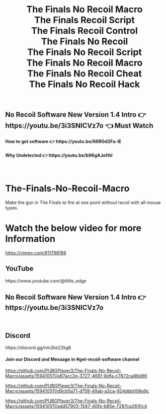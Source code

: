 <h1 align="center">
  <br>
  The Finals No Recoil Macro
  <br>
  The Finals Recoil Script
  <br>
  The Finals Recoil Control
  <br>
  The Finals No Recoil
  <br>
  The Finals No Recoil Script
  <br>
  The Finals No Recoil Macro
  <br>
  The Finals No Recoil Cheat
  <br>
  The Finals No Recoil Hack
  <br>
</h1>

<br>
<h2>No Recoil Software New Version 1.4 Intro  👉 https://youtu.be/3i3SNICVz7o 👈 Must Watch</h2>
<h4>How to get software 👉 https://youtu.be/66RGd2Fa-IE </h4>
<h4>Why Undetected 👉 https://youtu.be/b96gAJefihI </h4>
<br>

# The-Finals-No-Recoil-Macro
Make the gun in The Finals to fire at one point without recoil with all mouse types.

# Watch the below video for more Information
https://vimeo.com/911798188

<h2>YouTube</h2>
https://www.youtube.com/@little_edge
<br>
<h2>No Recoil Software New Version 1.4 Intro  👉 https://youtu.be/3i3SNICVz7o </h2>
<br>
<h2>Discord</h2>
https://discord.gg/nm2kk22kg6
<h4>Join our Discord and Message in #get-recoil-software channel</h4>


https://github.com/PUBGPlayer3/The-Finals-No-Recoil-Macro/assets/159410511/e87acc2e-3727-4691-8dfa-c7872ca86d96

https://github.com/PUBGPlayer3/The-Finals-No-Recoil-Macro/assets/159410511/d9cb5a71-d759-49ab-a2ca-924dbb006e9c

https://github.com/PUBGPlayer3/The-Finals-No-Recoil-Macro/assets/159410511/add57903-1547-40fe-b85e-7287ca2610c4


